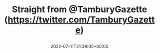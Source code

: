---
retweeted: false
source: <a href="https://mobile.twitter.com" rel="nofollow">Twitter Web App</a>
entities:
  hashtags: []
  symbols: []
  user_mentions:
  - name: The Tambury Gazette
    screen_name: TamburyGazette
    indices:
    - '14'
    - '29'
    id_str: '1253904871046017026'
    id: '1253904871046017026'
  urls:
  - url: https://t.co/zuG7wSGQ2s
    expanded_url: https://twitter.com/NoContextBrits/status/1546597570734080001
    display_url: twitter.com/NoContextBrits…
    indices:
    - '30'
    - '53'
display_text_range:
- '0'
- '53'
favorite_count: '0'
id_str: '1546610052395671554'
truncated: false
retweet_count: '0'
id: '1546610052395671554'
possibly_sensitive: false
created_at: Mon Jul 11 21:39:05 +0000 2022
favorited: false
full_text: Straight from [@TamburyGazette](https://twitter.com/TamburyGazette)
lang: en
quote_url: https://twitter.com/NoContextBrits/status/1546597570734080001
tags:
- pesos/twitter
date: '2022-07-11T21:39:05+00:00'
src: https://twitter.com/bascht/status/1546610052395671554
original_url: https://twitter.com/bascht/status/1546610052395671554
type: twitter_tweet
text: Straight from [@TamburyGazette](https://twitter.com/TamburyGazette)
title: 'Straight from @TamburyGazette (https://twitter.com/TamburyGazette)

  '

---